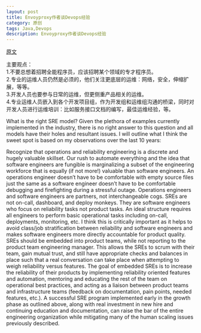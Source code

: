 ```yaml
---
layout: post
title: Envoyproxy作者谈Devops经验
category: 原创
tags: Java,Devops
description: Envoyproxy作者谈Devops经验
---
```


[原文](https://medium.com/@mattklein123/the-human-scalability-of-devops-e36c37d3db6a)

主要观点：   
1.不要总想着招聘全能程序员，应该招聘某个领域的专才程序员。   
2.专业的运维人员仍然是必须的，他们关注更底层的运维：网络，安全，伸缩扩展，等等。   
3.开发人员也要参与日常的运维，但更侧重产品相关的运维。   
4.专业运维人员嵌入到各个开发项目组，作为开发组和运维组沟通的桥梁，同时对开发人员进行运维培训：比如服务接口文档的编写，最佳运维经验，等。   

What is the right SRE model?
Given the plethora of examples currently implemented in the industry, there is no right answer to this question and all models have their holes and resultant issues. I will outline what I think the sweet spot is based on my observations over the last 10 years:

Recognize that operations and reliability engineering is a discrete and hugely valuable skillset. Our rush to automate everything and the idea that software engineers are fungible is marginalizing a subset of the engineering workforce that is equally (if not more!) valuable than software engineers. An operations engineer doesn’t have to be comfortable with empty source files just the same as a software engineer doesn’t have to be comfortable debugging and firefighting during a stressful outage. Operations engineers and software engineers are partners, not interchangeable cogs.
SREs are not on-call, dashboard, and deploy monkeys. They are software engineers who focus on reliability tasks not product tasks. An ideal structure requires all engineers to perform basic operational tasks including on-call, deployments, monitoring, etc. I think this is critically important as it helps to avoid class/job stratification between reliability and software engineers and makes software engineers more directly accountable for product quality.
SREs should be embedded into product teams, while not reporting to the product team engineering manager. This allows the SREs to scrum with their team, gain mutual trust, and still have appropriate checks and balances in place such that a real conversation can take place when attempting to weigh reliability versus features.
The goal of embedded SREs is to increase the reliability of their products by implementing reliability oriented features and automation, mentoring and educating the rest of the team on operational best practices, and acting as a liaison between product teams and infrastructure teams (feedback on documentation, pain points, needed features, etc.).
A successful SRE program implemented early in the growth phase as outlined above, along with real investment in new hire and continuing education and documentation, can raise the bar of the entire engineering organization while mitigating many of the human scaling issues previously described.
